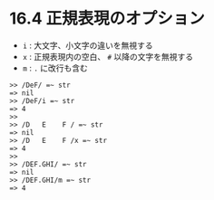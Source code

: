 # 16.4 正規表現のオプション

- `i` : 大文字、小文字の違いを無視する
- `x` : 正規表現内の空白、 `#` 以降の文字を無視する
- `m` : `.` に改行も含む

```
>> /DeF/ =~ str
=> nil
>> /DeF/i =~ str
=> 4
>> 
>> /D   E    F / =~ str
=> nil
>> /D   E    F /x =~ str
=> 4
>> 
>> /DEF.GHI/ =~ str
=> nil
>> /DEF.GHI/m =~ str
=> 4
```

